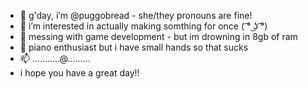 - 👋 g'day, i’m @puggobread - she/they pronouns are fine!
- 👀 i’m interested in actually making somthing for once ( ͡° ͜ʖ ͡°) 
- 🌱 messing with game development - but im drowning in 8gb of ram
- 💞️ piano enthusiast but i have small hands so that sucks
- 📫 ...........@.........
- i hope you have a great day!!
<!---
puggobread/puggobread is a ✨ special ✨ repository because its `README.md` (this file) appears on your GitHub profile.
You can click the Preview link to take a look at your changes.
--->
